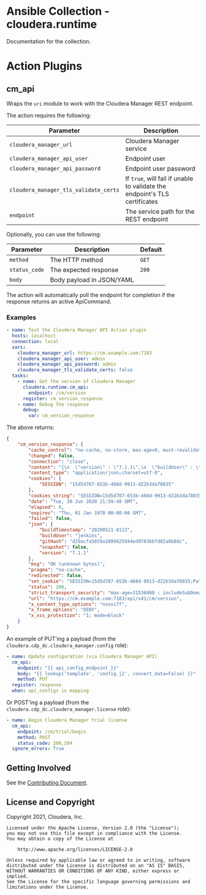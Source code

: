 # Ansible Collection - cloudera.runtime

Documentation for the collection.

# Action Plugins

## cm_api

Wraps the `uri` module to work with the Cloudera Manager REST endpoint. 

The action requires the following:

| Parameter | Description |
| --- | --- |
| `cloudera_manager_url` | Cloudera Manager service |
| `cloudera_manager_api_user` | Endpoint user |
| `cloudera_manager_api_password` | Endpoint user password |
| `cloudera_manager_tls_validate_certs` | If `true`, will fail if unable to validate the endpoint's TLS certificates |
| `endpoint` | The service path for the REST endpoint |

Optionally, you can use the following:

| Parameter | Description | Default |
| --- | --- | --- |
| `method` | The HTTP method | `GET` |
| `status_code` | The expected response | `200` |
| `body` | Body payload in JSON/YAML | |

The action will automatically poll the endpoint for completion if the response returns an active ApiCommand.

### Examples

```yaml
- name: Test the Cloudera Manager API Action plugin
  hosts: localhost
  connection: local
  vars:
    cloudera_manager_url: https://cm.example.com:7183
    cloudera_manager_api_user: admin
    cloudera_manager_api_password: admin
    cloudera_manager_tls_validate_certs: false
  tasks:
    - name: Get the version of Cloudera Manager
      cloudera.runtime.cm_api:
        endpoint: /cm/version
      register: cm_version_response
    - name: Debug the response
      debug:
        var: cm_version_response
```

The above returns:
```json
{
    "cm_version_response": {
        "cache_control": "no-cache, no-store, max-age=0, must-revalidate",
        "changed": false,
        "connection": "close",
        "content": "{\n  \"version\" : \"7.1.1\",\n  \"buildUser\" : \"jenkins\",\n  \"buildTimestamp\" : \"20200521-0113\",\n  \"gitHash\" : \"d29acfa5859a1099425944ed9783bbfd82a6b8dc\",\n  \"snapshot\" : false\n}",
        "content_type": "application/json;charset=utf-8",
        "cookies": {
            "SESSION": "15d5d707-653b-468d-9913-d22b3da78035"
        },
        "cookies_string": "SESSION=15d5d707-653b-468d-9913-d22b3da78035",
        "date": "Tue, 30 Jun 2020 21:59:48 GMT",
        "elapsed": 0,
        "expires": "Thu, 01 Jan 1970 00:00:00 GMT",
        "failed": false,
        "json": {
            "buildTimestamp": "20200521-0113",
            "buildUser": "jenkins",
            "gitHash": "d29acfa5859a1099425944ed9783bbfd82a6b8dc",
            "snapshot": false,
            "version": "7.1.1"
        },
        "msg": "OK (unknown bytes)",
        "pragma": "no-cache",
        "redirected": false,
        "set_cookie": "SESSION=15d5d707-653b-468d-9913-d22b3da78035;Path=/;Secure;HttpOnly",
        "status": 200,
        "strict_transport_security": "max-age=31536000 ; includeSubDomains",
        "url": "https://cm.example.com:7183/api/v41/cm/version",
        "x_content_type_options": "nosniff",
        "x_frame_options": "DENY",
        "x_xss_protection": "1; mode=block"
    }
}
```

An example of PUT'ing a payload (from the `cloudera.cdp_dc.cloudera_manager.config` role):

```yaml
- name: Update configuration (via Cloudera Manager API)
  cm_api:
    endpoint: "{{ api_config_endpoint }}"
    body: "{{ lookup('template', 'config.j2', convert_data=False) }}"
    method: PUT
  register: response
  when: api_configs is mapping
```

Or POST'ing a payload (from the `cloudera.cdp_dc.cloudera_manager.license` role):
```yaml
- name: Begin Cloudera Manager trial license
  cm_api:
    endpoint: /cm/trial/begin
    method: POST
    status_code: 200,204
  ignore_errors: True
```

## Getting Involved

See the [Contributing Document](./CONTRIBUTING.md).

## License and Copyright

Copyright 2021, Cloudera, Inc.

```
Licensed under the Apache License, Version 2.0 (the "License");
you may not use this file except in compliance with the License.
You may obtain a copy of the License at

    http://www.apache.org/licenses/LICENSE-2.0

Unless required by applicable law or agreed to in writing, software
distributed under the License is distributed on an "AS IS" BASIS,
WITHOUT WARRANTIES OR CONDITIONS OF ANY KIND, either express or implied.
See the License for the specific language governing permissions and
limitations under the License.
```